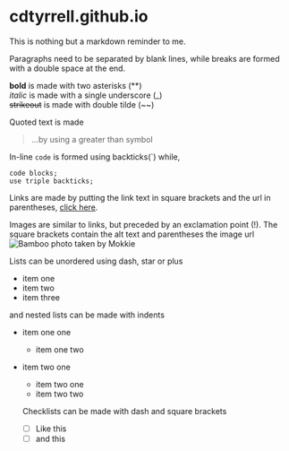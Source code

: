 # cdtyrrell.github.io

This is nothing but a markdown reminder to me.

Paragraphs need to be separated by blank lines, while breaks are formed with a double space at the end.

**bold** is made with two asterisks (**)  
_italic_ is made with a single underscore (_)  
~~strikeout~~ is made with double tilde (~~)  


Quoted text is made

> ...by using a greater than symbol 

In-line `code` is formed using backticks(`) while,
```
code blocks;
use triple backticks;
```

Links are made by putting the link text in square brackets and the url in parentheses, [click here](http://cdtyrrell.github.io).

Images are similar to links, but preceded by an exclamation point (!). The square brackets contain the alt text and parentheses the image url  
![Bamboo photo taken by Mokkie](https://upload.wikimedia.org/wikipedia/commons/thumb/b/b5/Bamboo_tree.jpg/337px-Bamboo_tree.jpg)

Lists can be unordered using dash, star or plus  
- item one
- item two
- item three

and nested lists can be made with indents
- item one one
  * item one two
- item two one
  * item two one
  * item two two

  Checklists can be made with dash and square brackets
  - [ ] Like this
  - [ ] and this